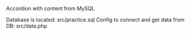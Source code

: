 Accordion with content from MySQL

Database is located: src/practice.sql
Config to connect and get data from DB: src/data.php
